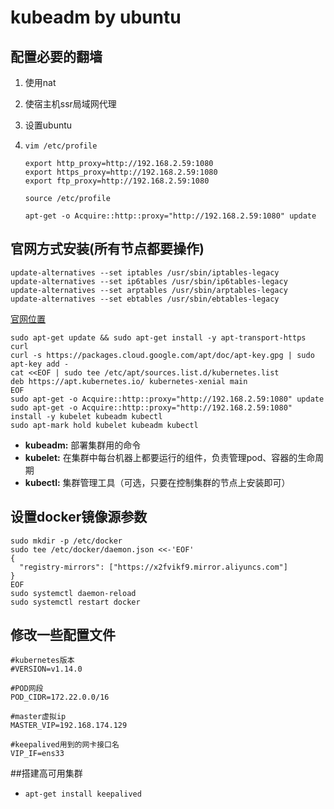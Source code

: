 # kubeadm by ubuntu

## 配置必要的翻墙

1. 使用nat

2. 使宿主机ssr局域网代理

3. 设置ubuntu

4. `vim /etc/profile`

   ````
   export http_proxy=http://192.168.2.59:1080
   export https_proxy=http://192.168.2.59:1080
   export ftp_proxy=http://192.168.2.59:1080
   ````

   ````
   source /etc/profile
   ````

   ```
   apt-get -o Acquire::http::proxy="http://192.168.2.59:1080" update
   ```


## 官网方式安装(所有节点都要操作)

````
update-alternatives --set iptables /usr/sbin/iptables-legacy
update-alternatives --set ip6tables /usr/sbin/ip6tables-legacy
update-alternatives --set arptables /usr/sbin/arptables-legacy
update-alternatives --set ebtables /usr/sbin/ebtables-legacy
````

[官网位置](https://kubernetes.io/zh/docs/setup/production-environment/tools/kubeadm/install-kubeadm/)

```
sudo apt-get update && sudo apt-get install -y apt-transport-https curl
curl -s https://packages.cloud.google.com/apt/doc/apt-key.gpg | sudo apt-key add -
cat <<EOF | sudo tee /etc/apt/sources.list.d/kubernetes.list
deb https://apt.kubernetes.io/ kubernetes-xenial main
EOF
sudo apt-get -o Acquire::http::proxy="http://192.168.2.59:1080" update
sudo apt-get -o Acquire::http::proxy="http://192.168.2.59:1080" install -y kubelet kubeadm kubectl
sudo apt-mark hold kubelet kubeadm kubectl
```

* **kubeadm:** 部署集群用的命令
* **kubelet:** 在集群中每台机器上都要运行的组件，负责管理pod、容器的生命周期
* **kubectl:** 集群管理工具（可选，只要在控制集群的节点上安装即可）

## 设置docker镜像源参数

`````
sudo mkdir -p /etc/docker
sudo tee /etc/docker/daemon.json <<-'EOF'
{
  "registry-mirrors": ["https://x2fvikf9.mirror.aliyuncs.com"]
}
EOF
sudo systemctl daemon-reload
sudo systemctl restart docker
`````



## 修改一些配置文件

````
#kubernetes版本
#VERSION=v1.14.0

#POD网段
POD_CIDR=172.22.0.0/16

#master虚拟ip
MASTER_VIP=192.168.174.129

#keepalived用到的网卡接口名
VIP_IF=ens33
````

##搭建高可用集群

* `apt-get install keepalived `




